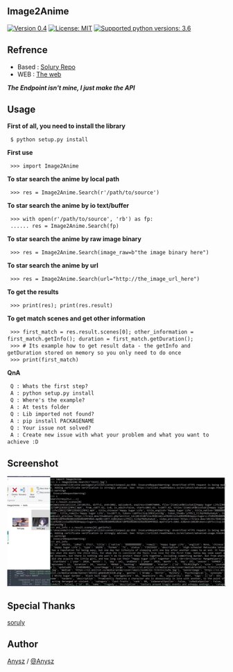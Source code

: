Image2Anime
----

[![Version 0.4](https://img.shields.io/badge/stable-1.5-brightgreen.svg "Version 0.4")](https://github.com/anysz/Image2Anime) [![License: MIT](https://img.shields.io/badge/License-MIT-green.svg)](https://opensource.org/licenses/MIT) [![Supported python versions: 3.6](https://img.shields.io/badge/python-3.6-green.svg "Supported python versions: 3.6")](https://www.python.org/download/releases/3.6/)

Refrence
----

- Based : [Solury Repo](https://github.com/soruly/trace.moe)
- WEB   : [The web](https://trace.moe/)

***The Endpoint isn't mine, I just make the API***

Usage
----

 **First of all, you need to install the library**

     $ python setup.py install
    
 **First use**

     >>> import Image2Anime

 **To star search the anime by local path**

     >>> res = Image2Anime.Search(r'/path/to/source')

 **To star search the anime by io text/buffer**

     >>> with open(r'/path/to/source', 'rb') as fp:
     ...... res = Image2Anime.Search(fp)

 **To star search the anime by raw image binary**

     >>> res = Image2Anime.Search(image_raw=b"the image binary here")

 **To star search the anime by url**

     >>> res = Image2Anime.Search(url="http://the_image_url_here")

 **To get the results**
 
     >>> print(res); print(res.result)

 **To get match scenes and get other information**

     >>> first_match = res.result.scenes[0]; other_information = first_match.getInfo(); duration = first_match.getDuration();
     >>> # Its example how to get result data - the getInfo and getDuration stored on memory so you only need to do once
     >>> print(first_match)

 **QnA**

     Q : Whats the first step?
     A : python setup.py install
     Q : Where's the example?
     A : At tests folder
     Q : Lib imported not found?
     A : pip install PACKAGENAME
     Q : Your issue not solved?
     A : Create new issue with what your problem and what you want to achieve :D


Screenshot
----------

![alt_tag](usage.jpg)

Special Thanks
----
[soruly](https://github.com/soruly)

Author
----

[Anysz](https://instagram.com/nugra.z) / [@Anysz](https://github.com/anysz)
